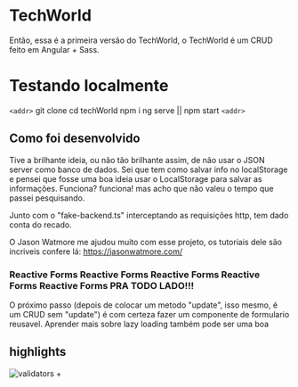 # TechWorld

Então, essa é a primeira versão do TechWorld, o TechWorld é um CRUD feito em Angular + Sass.

# Testando localmente

`<addr>`
    git clone
    cd techWorld
    npm i
    ng serve || npm start
`<addr>`

## Como foi desenvolvido

Tive a brilhante ideia, ou não tão brilhante assim, de não usar o JSON server como banco de dados.
Sei que tem como salvar info no localStorage e pensei que fosse uma boa ideia usar o LocalStorage para salvar as informações. Funciona? funciona! mas acho que não valeu o tempo que passei pesquisando.

Junto com o "fake-backend.ts" interceptando as requisições http, tem dado conta do recado.

O Jason Watmore me ajudou muito com esse projeto, os tutoriais dele são incriveis confere lá: https://jasonwatmore.com/

### Reactive Forms Reactive Forms Reactive Forms Reactive Forms Reactive Forms PRA TODO LADO!!!

O próximo passo (depois de colocar um metodo "update", isso mesmo, é um CRUD sem "update") é com certeza fazer um componente de formulario reusavel. Aprender mais sobre lazy loading também pode ser uma boa

## highlights

![validators +](https://media2.giphy.com/media/LnR5xZcLyMXXzQAyni/giphy.gif)

